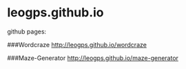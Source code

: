 # leogps.github.io

  github pages:
  
###Wordcraze
  http://leogps.github.io/wordcraze
  
###Maze-Generator
  http://leogps.github.io/maze-generator
  
